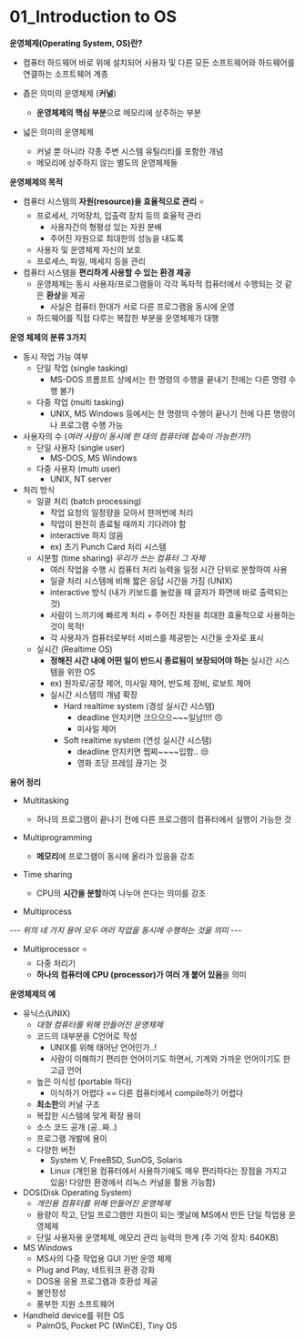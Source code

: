 # 01_Introduction to OS

**운영체제(Operating System, OS)란?**

* 컴퓨터 하드웨어 바로 위에 설치되어 사용자 및 다른 모든 소프트웨어와 하드웨어를 연결하는 소프트웨어 계층

* 좁은 의미의 운영체제 (**커널**)
  * **운영체제의 핵심 부분**으로 메모리에 상주하는 부분

* 넓은 의미의 운영체제
  * 커널 뿐 아니라 각종 주변 시스템 유틸리티를 포함한 개념
  * 메모리에 상주하지 않는 별도의 운영체제들

**운영체제의 목적**

* 컴퓨터 시스템의 **자원(resource)을 효율적으로 관리** :star:
  * 프로세서, 기억장치, 입출력 장치 등의 효율적 관리
    * 사용자간의 형평성 있는 자원 분배
    * 주어진 자원으로 최대한의 성능을 내도록
  * 사용자 및 운영체제 자신의 보호
  * 프로세스, 파일, 메세지 등을 관리
* 컴퓨터 시스템을 **편리하게 사용할 수 있는 환경 제공**
  * 운영체제는 동시 사용자/프로그램들이 각각 독자적 컴퓨터에서 수행되는 것 같은 **환상**을 제공
    * 사실은 컴퓨터 한대가 서로 다른 프로그램을 동시에 운영
  * 하드웨어를 직접 다루는 복잡한 부분을 운영체제가 대행

**운영 체제의 분류 3가지**

* 동시 작업 가능 여부
  * 단일 작업 (single tasking)
    * MS-DOS 프롬프트 상에서는 한 명령의 수행을 끝내기 전에는 다른 명령 수행 불가
  * 다중 작업 (multi tasking)
    * UNIX, MS Windows 등에서는 한 명령의 수행이 끝나기 전에 다른 명령이나 프로그램 수행 가능
* 사용자의 수 (*여러 사람이 동시에 한 대의 컴퓨터에 접속이 가능한가?*)
  * 단일 사용자 (single user)
    * MS-DOS, MS Windows
  * 다중 사용자 (multi user)
    * UNIX, NT server
* 처리 방식
  * 일괄 처리 (batch processing)
    * 작업 요청의 일정량을 모아서 한꺼번에 처리
    * 작업이 완전히 종료될 때까지 기다려야 함
    * interactive 하지 않음
    * ex) 초기 Punch Card 처리 시스템
  * 시분할 (time sharing) *우리가 쓰는 컴퓨터 그 자체*
    * 여러 작업을 수행 시 컴퓨터 처리 능력을 일정 시간 단위로 분할하여 사용
    * 일괄 처리 시스템에 비해 짧은 응답 시간을 가짐 (UNIX)
    * interactive 방식 (내가 키보드를 눌렀을 때 글자가 화면에 바로 출력되는 것)
    * 사람이 느끼기에 빠르게 처리 + 주어진 자원을 최대한 효율적으로 사용하는 것이 목적!
    * 각 사용자가 컴퓨터로부터 서비스를 제공받는 시간을 숫자로 표시
  * 실시간 (Realtime OS)
    * **정해진 시간 내에 어떤 일이 반드시 종료됨이 보장되어야 하는** 실시간 시스템을 위한 OS
    * ex) 원자로/공장 제어, 미사일 제어, 반도체 장비, 로보트 제어
    * 실시간 시스템의 개념 확장 
      * Hard realtime system (경성 실시간 시스템)
        * deadline 안지키면 크으으으~~~일남!!!! :angry:
        * 미사일 제어
      * Soft realtime system (연성 실시간 시스템)
        * deadline 안지키면 찝찌~~~~입함.. :unamused:
        * 영화 초당 프레임 끊기는 것

**용어 정리**

* Multitasking
  * 하나의 프로그램이 끝나기 전에 다른 프로그램이 컴퓨터에서 실행이 가능한 것
* Multiprogramming
  * **메모리**에 프로그램이 동시에 올라가 있음을 강조
* Time sharing
  * CPU의 **시간을 분할**하여 나누어 쓴다는 의미를 강조

* Multiprocess

--- *위의 네 가지 용어 모두 여러 작업을 동시에 수행하는 것을 의미* ---

* Multiprocessor :star:
  * 다중 처리기
  * **하나의 컴퓨터에 CPU (processor)가 여러 개 붙어 있음**을 의미

**운영체제의 예**

* 유닉스(UNIX)
  * *대형 컴퓨터를 위해 만들어진 운영체제*
  * 코드의 대부분을 C언어로 작성
    * UNIX를 위해 태어난 언어인가..!
    * 사람이 이해하기 편리한 언어이기도 하면서, 기계와 가까운 언어이기도 한 고급 언어
  * 높은 이식성 (portable 하다)
    * 이식하기 어렵다 == 다른 컴퓨터에서 compile하기 어렵다
  * **최소한**의 커널 구조
  * 복잡한 시스템에 맞게 확장 용이
  * 소스 코드 공개 (공..짜..)
  * 프로그램 개발에 용이
  * 다양한 버전
    * System V, FreeBSD, SunOS, Solaris
    * Linux (개인용 컴퓨터에서 사용하기에도 매우 편리하다는 장점을 가지고 있음! 다양한 환경에서 리눅스 커널을 활용 가능함)
* DOS(Disk Operating System)
  * *개인용 컴퓨터를 위해 만들어진 운영체제*
  * 용량이 작고, 단일 프로그램만 지원이 되는 옛날에 MS에서 만든 단일 작업용 운영체제
  * 단일 사용자용 운영체제, 메모리 관리 능력의 한계 (주 기억 장치: 640KB)
* MS Windows
  * MS사의 다중 작업용 GUI 기반 운영 체제
  * Plug and Play, 네트워크 환경 강화
  * DOS용 응용 프로그램과 호환성 제공
  * 불안정성
  * 풍부한 지원 소프트웨어
* Handheld device를 위한 OS
  * PalmOS, Pocket PC (WinCE), Tiny OS